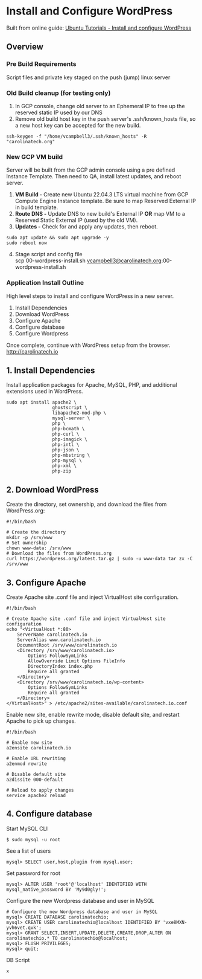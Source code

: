 
# Install and Configure WordPress

Built from online guide: [Ubuntu Tutorials - Install and configure WordPress](https://ubuntu.com/tutorials/install-and-configure-wordpress)

## Overview

### Pre Build Requirements
Script files and private key staged on the push (jump) linux server
### Old Build cleanup (for testing only)
1. In GCP console, change old server to an Ephemeral IP to free up the reserved static IP used by our DNS
2. Remove old build host key in the push server's .ssh/known_hosts file, so a new host key can be accepted for the new build.
```
ssh-keygen -f "/home/vcampbell3/.ssh/known_hosts" -R "carolinatech.org"
```

### New GCP VM build
Server will be built from the GCP admin console using a pre defined Instance Template. Then need to QA, install latest updates, and reboot server.
1. **VM Build -** Create new Ubuntu 22.04.3 LTS virtual machine from GCP Compute Engine Instance template. Be sure to map Reserved External IP in build template.
2. **Route DNS -** Update DNS to new build's External IP **OR** map VM to a Reserved Static External IP (used by the old VM).
3. **Updates -** Check for and apply any updates, then reboot.
```
sudo apt update && sudo apt upgrade -y
sudo reboot now
```
4. Stage script and config file  
scp 00-wordpress-install.sh vcampbell3@carolinatech.org:00-wordpress-install.sh  


### Application Install Outline
High level steps to install and configure WordPress in a new server.
1. Install Dependencies
2. Download WordPress
3. Configure Apache
4. Configure database
5. Configure Wordpress

Once complete, continue with WordPress setup from the browser. http://carolinatech.io

## 1. Install Dependencies
Install application packages for Apache, MySQL, PHP, and additional extensions used in WordPress.
```
sudo apt install apache2 \
                 ghostscript \
                 libapache2-mod-php \
                 mysql-server \
                 php \
                 php-bcmath \
                 php-curl \
                 php-imagick \
                 php-intl \
                 php-json \
                 php-mbstring \
                 php-mysql \
                 php-xml \
                 php-zip
```

## 2. Download WordPress
Create the directory, set ownership, and download the files from WordPress.org:
```
#!/bin/bash

# Create the directory
mkdir -p /srv/www
# Set ownership
chown www-data: /srv/www
# Download the files from WordPress.org
curl https://wordpress.org/latest.tar.gz | sudo -u www-data tar zx -C /srv/www
```

## 3. Configure Apache
Create Apache site .conf file and inject VirtualHost site configuration.
```
#!/bin/bash

# Create Apache site .conf file and inject VirtualHost site configuration
echo "<VirtualHost *:80>
    ServerName carolinatech.io
    ServerAlias www.carolinatech.io
    DocumentRoot /srv/www/carolinatech.io
    <Directory /srv/www/carolinatech.io>
        Options FollowSymLinks
        AllowOverride Limit Options FileInfo
        DirectoryIndex index.php
        Require all granted
    </Directory>
    <Directory /srv/www/carolinatech.io/wp-content>
        Options FollowSymLinks
        Require all granted
    </Directory>
</VirtualHost>" > /etc/apache2/sites-available/carolinatech.io.conf
```

Enable new site, enable rewrite mode, disable default site, and restart Apache to pick up changes.
```
#!/bin/bash

# Enable new site
a2ensite carolinatech.io

# Enable URL rewriting
a2enmod rewrite

# Disable default site
a2dissite 000-default

# Reload to apply changes
service apache2 reload
```

## 4. Configure database
Start MySQL CLI
```
$ sudo mysql -u root
```
See a list of users
```
mysql> SELECT user,host,plugin from mysql.user;
```
Set password for root
```
mysql> ALTER USER 'root'@'localhost' IDENTIFIED WITH mysql_native_password BY 'My9d0gly!';
```
Configure the new Wordpress database and user in MySQL
```
# Configure the new Wordpress database and user in MySQL
mysql> CREATE DATABASE carolinatechio;
mysql> CREATE USER carolinatechio@localhost IDENTIFIED BY 'vxe8MXN-yvh6vet.qvk';
mysql> GRANT SELECT,INSERT,UPDATE,DELETE,CREATE,DROP,ALTER ON carolinatechio.* TO carolinatechio@localhost;
mysql> FLUSH PRIVILEGES;
mysql> quit;
```

DB Script
```
x
```